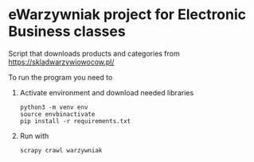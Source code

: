 # eWarzywniak project for Electronic Business classes

Script that downloads products and categories from https://skladwarzywiowocow.pl/

To run the program you need to

1. Activate environment and download needed libraries
   
    ```shell
    python3 -m venv env
    source envbinactivate
    pip install -r requirements.txt
    ```

2. Run with

    ```shell
    scrapy crawl warzywniak
    ```